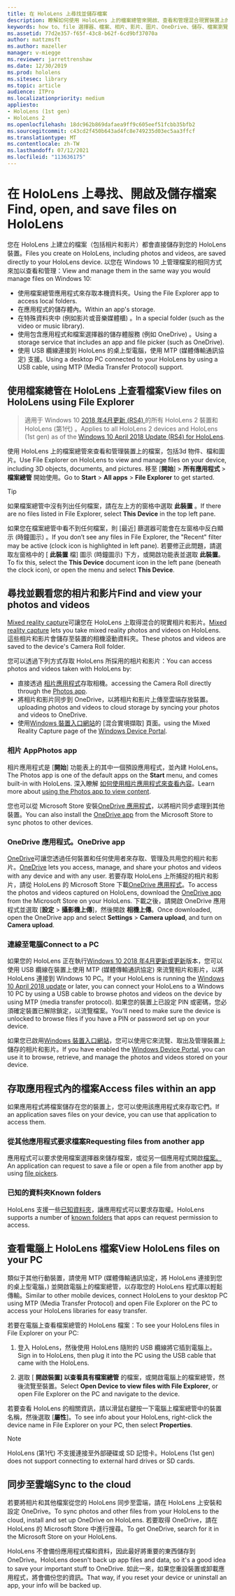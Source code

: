 ```yaml
---
title: 在 HoloLens 上尋找並儲存檔案
description: 瞭解如何使用 HoloLens 上的檔案總管來開啟、查看和管理混合現實裝置上的檔案。
keywords: how to、file 選擇器、檔案、相片、影片、圖片、OneDrive、儲存、檔案瀏覽器、hololens
ms.assetid: 77d2e357-f65f-43c8-b62f-6cd9bf37070a
author: mattzmsft
ms.author: mazeller
manager: v-miegge
ms.reviewer: jarrettrenshaw
ms.date: 12/30/2019
ms.prod: hololens
ms.sitesec: library
ms.topic: article
audience: ITPro
ms.localizationpriority: medium
appliesto:
- HoloLens (1st gen)
- HoloLens 2
ms.openlocfilehash: 18dc962b869dafaea9ff9c605eef51fcbb35bfb2
ms.sourcegitcommit: c43cd2f450b643ad4fc8e749235d03ec5aa3ffcf
ms.translationtype: MT
ms.contentlocale: zh-TW
ms.lasthandoff: 07/12/2021
ms.locfileid: "113636175"
---
```

# <a name="find-open-and-save-files-on-hololens"></a><span data-ttu-id="c7be1-104">在 HoloLens 上尋找、開啟及儲存檔案</span><span class="sxs-lookup"><span data-stu-id="c7be1-104">Find, open, and save files on HoloLens</span></span>

<span data-ttu-id="c7be1-105">您在 HoloLens 上建立的檔案（包括相片和影片）都會直接儲存到您的 HoloLens 裝置。</span><span class="sxs-lookup"><span data-stu-id="c7be1-105">Files you create on HoloLens, including photos and videos, are saved directly to your HoloLens device.</span></span> <span data-ttu-id="c7be1-106">以您在 Windows 10 上管理檔案的相同方式來加以查看和管理：</span><span class="sxs-lookup"><span data-stu-id="c7be1-106">View and manage them in the same way you would manage files on Windows 10:</span></span>

- <span data-ttu-id="c7be1-107">使用檔案總管應用程式來存取本機資料夾。</span><span class="sxs-lookup"><span data-stu-id="c7be1-107">Using the File Explorer app to access local folders.</span></span>
- <span data-ttu-id="c7be1-108">在應用程式的儲存體內。</span><span class="sxs-lookup"><span data-stu-id="c7be1-108">Within an app's storage.</span></span>
- <span data-ttu-id="c7be1-109">在特殊資料夾中 (例如影片或音樂媒體櫃) 。</span><span class="sxs-lookup"><span data-stu-id="c7be1-109">In a special folder (such as the video or music library).</span></span>
- <span data-ttu-id="c7be1-110">使用包含應用程式和檔案選擇器的儲存體服務 (例如 OneDrive) 。</span><span class="sxs-lookup"><span data-stu-id="c7be1-110">Using a storage service that includes an app and file picker (such as OneDrive).</span></span>
- <span data-ttu-id="c7be1-111">使用 USB 纜線連接到 HoloLens 的桌上型電腦，使用 MTP (媒體傳輸通訊協定) 支援。</span><span class="sxs-lookup"><span data-stu-id="c7be1-111">Using a desktop PC connected to your HoloLens by using a USB cable, using MTP (Media Transfer Protocol) support.</span></span>

## <a name="view-files-on-hololens-using-file-explorer"></a><span data-ttu-id="c7be1-112">使用檔案總管在 HoloLens 上查看檔案</span><span class="sxs-lookup"><span data-stu-id="c7be1-112">View files on HoloLens using File Explorer</span></span>

> <span data-ttu-id="c7be1-113">適用于 Windows 10 [2018 年4月更新 (RS4) ](/windows/mixed-reality/release-notes-april-2018)的所有 HoloLens 2 裝置和 HoloLens (第1代) 。</span><span class="sxs-lookup"><span data-stu-id="c7be1-113">Applies to all HoloLens 2 devices and HoloLens (1st gen) as of the [Windows 10 April 2018 Update (RS4) for HoloLens](/windows/mixed-reality/release-notes-april-2018).</span></span>

<span data-ttu-id="c7be1-114">使用 HoloLens 上的檔案總管來查看和管理裝置上的檔案，包括3d 物件、檔和圖片。</span><span class="sxs-lookup"><span data-stu-id="c7be1-114">Use File Explorer on HoloLens to view and manage files on your device, including 3D objects, documents, and pictures.</span></span> <span data-ttu-id="c7be1-115">移至 [**開始**]   >  **所有應用程式**   >  **檔案總管** 開始使用。</span><span class="sxs-lookup"><span data-stu-id="c7be1-115">Go to **Start**  > **All apps**  > **File Explorer** to get started.</span></span>

> [!TIP]
> <span data-ttu-id="c7be1-116">如果檔案總管中沒有列出任何檔案，請在左上方的窗格中選取 **此裝置** 。</span><span class="sxs-lookup"><span data-stu-id="c7be1-116">If there are no files listed in File Explorer, select **This Device** in the top left pane.</span></span>

<span data-ttu-id="c7be1-117">如果您在檔案總管中看不到任何檔案，則 [最近] 篩選器可能會在左窗格中反白顯示 (時鐘圖示) 。</span><span class="sxs-lookup"><span data-stu-id="c7be1-117">If you don’t see any files in File Explorer, the "Recent" filter may be active (clock icon is highlighted in left pane).</span></span> <span data-ttu-id="c7be1-118">若要修正此問題，請選取左窗格中的 [ **此裝置** 檔] 圖示 (時鐘圖示) 下方，或開啟功能表並選取 **此裝置**。</span><span class="sxs-lookup"><span data-stu-id="c7be1-118">To fix this, select the **This Device** document icon in the left pane (beneath the clock icon), or open the menu and select **This Device**.</span></span>

## <a name="find-and-view-your-photos-and-videos"></a><span data-ttu-id="c7be1-119">尋找並觀看您的相片和影片</span><span class="sxs-lookup"><span data-stu-id="c7be1-119">Find and view your photos and videos</span></span>

<span data-ttu-id="c7be1-120">[Mixed reality capture](holographic-photos-and-videos.md)可讓您在 HoloLens 上取得混合的現實相片和影片。</span><span class="sxs-lookup"><span data-stu-id="c7be1-120">[Mixed reality capture](holographic-photos-and-videos.md) lets you take mixed reality photos and videos on HoloLens.</span></span>  <span data-ttu-id="c7be1-121">這些相片和影片會儲存至裝置的相機滾動資料夾。</span><span class="sxs-lookup"><span data-stu-id="c7be1-121">These photos and videos are saved to the device's Camera Roll folder.</span></span>

<span data-ttu-id="c7be1-122">您可以透過下列方式存取 HoloLens 所採用的相片和影片：</span><span class="sxs-lookup"><span data-stu-id="c7be1-122">You can access photos and videos taken with HoloLens by:</span></span>

- <span data-ttu-id="c7be1-123">直接透過 [相片應用程式](holographic-photos-and-videos.md)存取相機。</span><span class="sxs-lookup"><span data-stu-id="c7be1-123">accessing the Camera Roll directly through the [Photos app](holographic-photos-and-videos.md).</span></span>
- <span data-ttu-id="c7be1-124">將相片和影片同步到 OneDrive，以將相片和影片上傳至雲端存放裝置。</span><span class="sxs-lookup"><span data-stu-id="c7be1-124">uploading photos and videos to cloud storage by syncing your photos and videos to OneDrive.</span></span>
- <span data-ttu-id="c7be1-125">使用[Windows 裝置入口網站](/windows/mixed-reality/using-the-windows-device-portal#mixed-reality-capture)的 [混合實境擷取] 頁面。</span><span class="sxs-lookup"><span data-stu-id="c7be1-125">using the Mixed Reality Capture page of the [Windows Device Portal](/windows/mixed-reality/using-the-windows-device-portal#mixed-reality-capture).</span></span>

### <a name="photos-app"></a><span data-ttu-id="c7be1-126">相片 App</span><span class="sxs-lookup"><span data-stu-id="c7be1-126">Photos app</span></span>

<span data-ttu-id="c7be1-127">相片應用程式是 [**開始**] 功能表上的其中一個預設應用程式，並內建 HoloLens。</span><span class="sxs-lookup"><span data-stu-id="c7be1-127">The Photos app is one of the default apps on the **Start** menu, and comes built-in with HoloLens.</span></span> <span data-ttu-id="c7be1-128">深入瞭解 [如何使用相片應用程式來查看內容](holographic-photos-and-videos.md)。</span><span class="sxs-lookup"><span data-stu-id="c7be1-128">Learn more about [using the Photos app to view content](holographic-photos-and-videos.md).</span></span>

<span data-ttu-id="c7be1-129">您也可以從 Microsoft Store 安裝[OneDrive 應用程式](https://www.microsoft.com/p/onedrive/9wzdncrfj1p3)，以將相片同步處理到其他裝置。</span><span class="sxs-lookup"><span data-stu-id="c7be1-129">You can also install the [OneDrive app](https://www.microsoft.com/p/onedrive/9wzdncrfj1p3) from the Microsoft Store to sync photos to other devices.</span></span>

### <a name="onedrive-app"></a><span data-ttu-id="c7be1-130">OneDrive 應用程式。</span><span class="sxs-lookup"><span data-stu-id="c7be1-130">OneDrive app</span></span>

<span data-ttu-id="c7be1-131">[OneDrive](https://onedrive.live.com/)可讓您透過任何裝置和任何使用者來存取、管理及共用您的相片和影片。</span><span class="sxs-lookup"><span data-stu-id="c7be1-131">[OneDrive](https://onedrive.live.com/) lets you access, manage, and share your photos and videos with any device and with any user.</span></span> <span data-ttu-id="c7be1-132">若要存取 HoloLens 上所捕捉的相片和影片，請從 HoloLens 的 Microsoft Store 下載[OneDrive 應用程式](https://www.microsoft.com/p/onedrive/9wzdncrfj1p3)。</span><span class="sxs-lookup"><span data-stu-id="c7be1-132">To access the photos and videos captured on HoloLens, download the [OneDrive app](https://www.microsoft.com/p/onedrive/9wzdncrfj1p3) from the Microsoft Store on your HoloLens.</span></span> <span data-ttu-id="c7be1-133">下載之後，請開啟 OneDrive 應用程式並選取 [**設定**  >  **攝影機上傳**]，然後開啟 **相機上傳**。</span><span class="sxs-lookup"><span data-stu-id="c7be1-133">Once downloaded, open the OneDrive app and select **Settings** > **Camera upload**, and turn on **Camera upload**.</span></span>

### <a name="connect-to-a-pc"></a><span data-ttu-id="c7be1-134">連線至電腦</span><span class="sxs-lookup"><span data-stu-id="c7be1-134">Connect to a PC</span></span>

<span data-ttu-id="c7be1-135">如果您的 HoloLens 正在執行[Windows 10 2018 年4月更新或更新](/windows/mixed-reality/release-notes-april-2018)版本，您可以使用 USB 纜線在裝置上使用 MTP (媒體傳輸通訊協定) 來流覽相片和影片，以將 HoloLens 連接到 Windows 10 PC。</span><span class="sxs-lookup"><span data-stu-id="c7be1-135">If your HoloLens is running the [Windows 10 April 2018 update](/windows/mixed-reality/release-notes-april-2018) or later, you can connect your HoloLens to a Windows 10 PC by using a USB cable to browse photos and videos on the device by using MTP (media transfer protocol).</span></span> <span data-ttu-id="c7be1-136">如果您的裝置上已設定 PIN 或密碼，您必須確定裝置已解除鎖定，以流覽檔案。</span><span class="sxs-lookup"><span data-stu-id="c7be1-136">You'll need to make sure the device is unlocked to browse files if you have a PIN or password set up on your device.</span></span>  

<span data-ttu-id="c7be1-137">如果您已啟用[Windows 裝置入口網站](/windows/mixed-reality/using-the-windows-device-portal)，您可以使用它來流覽、取出及管理裝置上儲存的相片和影片。</span><span class="sxs-lookup"><span data-stu-id="c7be1-137">If you have enabled the [Windows Device Portal](/windows/mixed-reality/using-the-windows-device-portal), you can use it to browse, retrieve, and manage the photos and videos stored on your device.</span></span>

## <a name="access-files-within-an-app"></a><span data-ttu-id="c7be1-138">存取應用程式內的檔案</span><span class="sxs-lookup"><span data-stu-id="c7be1-138">Access files within an app</span></span>

<span data-ttu-id="c7be1-139">如果應用程式將檔案儲存在您的裝置上，您可以使用該應用程式來存取它們。</span><span class="sxs-lookup"><span data-stu-id="c7be1-139">If an application saves files on your device, you can use that application to access them.</span></span>

### <a name="requesting-files-from-another-app"></a><span data-ttu-id="c7be1-140">從其他應用程式要求檔案</span><span class="sxs-lookup"><span data-stu-id="c7be1-140">Requesting files from another app</span></span>

<span data-ttu-id="c7be1-141">應用程式可以要求使用檔案選擇器來儲存檔案，或從另一個應用程式開啟[檔案。](/windows/mixed-reality/app-model#file-pickers)</span><span class="sxs-lookup"><span data-stu-id="c7be1-141">An application can request to save a file or open a file from another app by using [file pickers](/windows/mixed-reality/app-model#file-pickers).</span></span>

### <a name="known-folders"></a><span data-ttu-id="c7be1-142">已知的資料夾</span><span class="sxs-lookup"><span data-stu-id="c7be1-142">Known folders</span></span>

<span data-ttu-id="c7be1-143">HoloLens 支援一些[已知資料夾](/windows/mixed-reality/app-model#known-folders)，讓應用程式可以要求存取權。</span><span class="sxs-lookup"><span data-stu-id="c7be1-143">HoloLens supports a number of [known folders](/windows/mixed-reality/app-model#known-folders) that apps can request permission to access.</span></span>

## <a name="view-hololens-files-on-your-pc"></a><span data-ttu-id="c7be1-144">查看電腦上 HoloLens 檔案</span><span class="sxs-lookup"><span data-stu-id="c7be1-144">View HoloLens files on your PC</span></span>

<span data-ttu-id="c7be1-145">類似于其他行動裝置，請使用 MTP (媒體傳輸通訊協定，將 HoloLens 連接到您的桌上型電腦，) 並開啟電腦上的檔案總管，以存取您的 HoloLens 程式庫以輕鬆傳輸。</span><span class="sxs-lookup"><span data-stu-id="c7be1-145">Similar to other mobile devices, connect HoloLens to your desktop PC using MTP (Media Transfer Protocol) and open File Explorer on the PC to access your HoloLens libraries for easy transfer.</span></span>

<span data-ttu-id="c7be1-146">若要在電腦上查看檔案總管的 HoloLens 檔案：</span><span class="sxs-lookup"><span data-stu-id="c7be1-146">To see your HoloLens files in File Explorer on your PC:</span></span>

1. <span data-ttu-id="c7be1-147">登入 HoloLens，然後使用 HoloLens 隨附的 USB 纜線將它插到電腦上。</span><span class="sxs-lookup"><span data-stu-id="c7be1-147">Sign in to HoloLens, then plug it into the PC using the USB cable that came with the HoloLens.</span></span>

1. <span data-ttu-id="c7be1-148">選取 [ **開啟裝置] 以查看具有檔案總管** 的檔案，或開啟電腦上的檔案總管，然後流覽至裝置。</span><span class="sxs-lookup"><span data-stu-id="c7be1-148">Select **Open Device to view files with File Explorer**, or open File Explorer on the PC and navigate to the device.</span></span>

<span data-ttu-id="c7be1-149">若要查看 HoloLens 的相關資訊，請以滑鼠右鍵按一下電腦上檔案總管中的裝置名稱，然後選取 [**屬性**]。</span><span class="sxs-lookup"><span data-stu-id="c7be1-149">To see info about your HoloLens, right-click the device name in File Explorer on your PC, then select **Properties**.</span></span>

> [!NOTE]
> <span data-ttu-id="c7be1-150">HoloLens (第1代) 不支援連接至外部硬碟或 SD 記憶卡。</span><span class="sxs-lookup"><span data-stu-id="c7be1-150">HoloLens (1st gen) does not support connecting to external hard drives or SD cards.</span></span>

## <a name="sync-to-the-cloud"></a><span data-ttu-id="c7be1-151">同步至雲端</span><span class="sxs-lookup"><span data-stu-id="c7be1-151">Sync to the cloud</span></span>

<span data-ttu-id="c7be1-152">若要將相片和其他檔案從您的 HoloLens 同步至雲端，請在 HoloLens 上安裝和設定 OneDrive。</span><span class="sxs-lookup"><span data-stu-id="c7be1-152">To sync photos and other files from your HoloLens to the cloud, install and set up OneDrive on HoloLens.</span></span> <span data-ttu-id="c7be1-153">若要取得 OneDrive，請在 HoloLens 的 Microsoft Store 中進行搜尋。</span><span class="sxs-lookup"><span data-stu-id="c7be1-153">To get OneDrive, search for it in the Microsoft Store on your HoloLens.</span></span>

<span data-ttu-id="c7be1-154">HoloLens 不會備份應用程式檔和資料，因此最好將重要的東西儲存到 OneDrive。</span><span class="sxs-lookup"><span data-stu-id="c7be1-154">HoloLens doesn't back up app files and data, so it's a good idea to save your important stuff to OneDrive.</span></span> <span data-ttu-id="c7be1-155">如此一來，如果您重設裝置或卸載應用程式，將會備份您的資訊。</span><span class="sxs-lookup"><span data-stu-id="c7be1-155">That way, if you reset your device or uninstall an app, your info will be backed up.</span></span>
